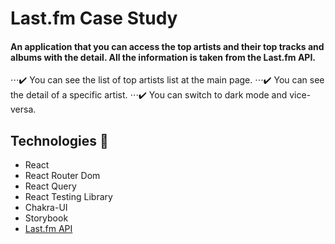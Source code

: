 # Last.fm Case Study 

#### An application that you can access the top artists and their top tracks and albums with the detail. All the information is taken from the Last.fm API. 

 ⋅⋅⋅✔️ You can see the list of top artists list at the main page.
 ⋅⋅⋅✔️ You can see the detail of a specific artist.
 ⋅⋅⋅✔️ You can switch to dark mode and vice-versa.

## Technologies 🚀
- React
- React Router Dom
- React Query
- React Testing Library
- Chakra-UI
- Storybook
- [Last.fm API](https://www.last.fm/tr/api)


